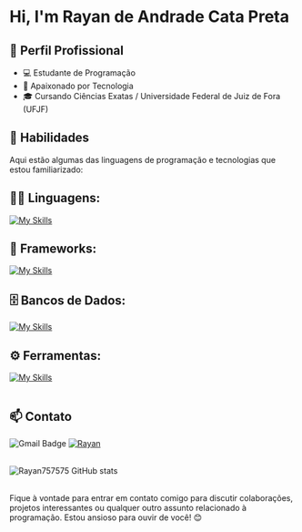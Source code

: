 # Hi, I'm Rayan de Andrade Cata Preta

## 💼 Perfil Profissional

- 💻 Estudante de Programação
- 🌱 Apaixonado por Tecnologia
- 🎓 Cursando Ciências Exatas / Universidade Federal de Juiz de Fora (UFJF)

## 🚀 Habilidades

Aqui estão algumas das linguagens de programação e tecnologias que estou familiarizado:

## 👨‍💻 Linguagens: 
[![My Skills](https://skillicons.dev/icons?i=java,javascript,php,cpp,python)](https://skillicons.dev)

## 🧰 Frameworks: 
[![My Skills](https://skillicons.dev/icons?i=react,nextjs,tailwind)](https://skillicons.dev)

## 🗄️ Bancos de Dados: 
[![My Skills](https://skillicons.dev/icons?i=mysql)](https://skillicons.dev)
## ⚙️ Ferramentas:
[![My Skills](https://skillicons.dev/icons?i=git,github,nodejs,vscode)](https://skillicons.dev)<br><br>

## 📫 Contato

![Gmail Badge](https://img.shields.io/badge/-rayancatapretastl@gmail.com-006bed?style=flat-square&logo=Gmail&logoColor=white&link=mailto:rayancatapretastl@gmail.com)
[![Rayan](https://img.shields.io/badge/LinkedIn-0077B5?style=flat-square&logo=Linkedin&logoColor=white)](https://www.linkedin.com/in/rayan-cata-preta/)<br><br>

![Rayan757575 GitHub stats](https://github-readme-stats.vercel.app/api?username=Rayan757575&show_icons=true&theme=dark) <br><br>

Fique à vontade para entrar em contato comigo para discutir colaborações, projetos interessantes ou qualquer outro assunto relacionado à programação. Estou ansioso para ouvir de você! 😊
